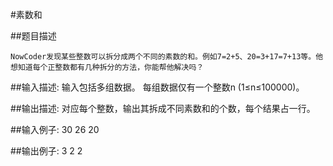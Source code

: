 #素数和

##题目描述

    NowCoder发现某些整数可以拆分成两个不同的素数的和。例如7=2+5、20=3+17=7+13等。他想知道每个正整数都有几种拆分的方法，你能帮他解决吗？

##输入描述:
    输入包括多组数据。
    每组数据仅有一个整数n (1≤n≤100000)。


##输出描述:
    对应每个整数，输出其拆成不同素数和的个数，每个结果占一行。

##输入例子:
    30
    26
    20

##输出例子:
    3
    2
    2